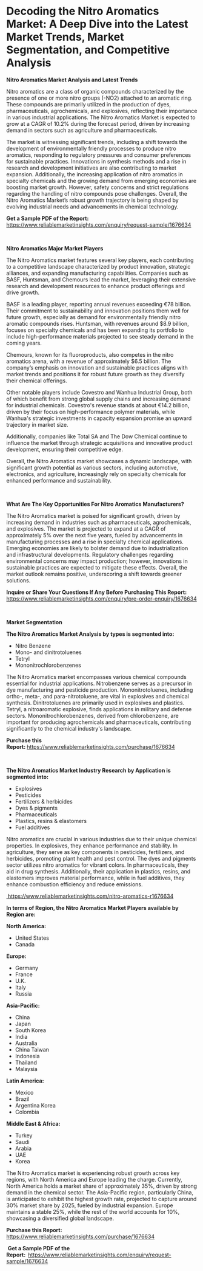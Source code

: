 <p><h1>Decoding the Nitro Aromatics Market: A Deep Dive into the Latest Market Trends, Market Segmentation, and Competitive Analysis</h1></p><p><strong>Nitro Aromatics Market Analysis and Latest Trends</strong></p>
<p><p>Nitro aromatics are a class of organic compounds characterized by the presence of one or more nitro groups (-NO2) attached to an aromatic ring. These compounds are primarily utilized in the production of dyes, pharmaceuticals, agrochemicals, and explosives, reflecting their importance in various industrial applications. The Nitro Aromatics Market is expected to grow at a CAGR of 10.2% during the forecast period, driven by increasing demand in sectors such as agriculture and pharmaceuticals.</p><p>The market is witnessing significant trends, including a shift towards the development of environmentally friendly processes to produce nitro aromatics, responding to regulatory pressures and consumer preferences for sustainable practices. Innovations in synthesis methods and a rise in research and development initiatives are also contributing to market expansion. Additionally, the increasing application of nitro aromatics in specialty chemicals and the growing demand from emerging economies are boosting market growth. However, safety concerns and strict regulations regarding the handling of nitro compounds pose challenges. Overall, the Nitro Aromatics Market’s robust growth trajectory is being shaped by evolving industrial needs and advancements in chemical technology.</p></p>
<p><strong>Get a Sample PDF of the Report:&nbsp;</strong> <a href="https://www.reliablemarketinsights.com/enquiry/request-sample/1676634?utm_campaign=3111&utm_medium=2&utm_source=Github&utm_content=ia&utm_term=17042025&utm_id=nitro-aromatics">https://www.reliablemarketinsights.com/enquiry/request-sample/1676634</a></p>
<p>&nbsp;</p>
<p><strong>Nitro Aromatics Major Market Players</strong></p>
<p><p>The Nitro Aromatics market features several key players, each contributing to a competitive landscape characterized by product innovation, strategic alliances, and expanding manufacturing capabilities. Companies such as BASF, Huntsman, and Chemours lead the market, leveraging their extensive research and development resources to enhance product offerings and drive growth.</p><p>BASF is a leading player, reporting annual revenues exceeding €78 billion. Their commitment to sustainability and innovation positions them well for future growth, especially as demand for environmentally friendly nitro aromatic compounds rises. Huntsman, with revenues around $8.9 billion, focuses on specialty chemicals and has been expanding its portfolio to include high-performance materials projected to see steady demand in the coming years.</p><p>Chemours, known for its fluoroproducts, also competes in the nitro aromatics arena, with a revenue of approximately $6.5 billion. The company’s emphasis on innovation and sustainable practices aligns with market trends and positions it for robust future growth as they diversify their chemical offerings.</p><p>Other notable players include Covestro and Wanhua Industrial Group, both of which benefit from strong global supply chains and increasing demand for industrial chemicals. Covestro's revenue stands at about €14.2 billion, driven by their focus on high-performance polymer materials, while Wanhua's strategic investments in capacity expansion promise an upward trajectory in market size.</p><p>Additionally, companies like Total SA and The Dow Chemical continue to influence the market through strategic acquisitions and innovative product development, ensuring their competitive edge.</p><p>Overall, the Nitro Aromatics market showcases a dynamic landscape, with significant growth potential as various sectors, including automotive, electronics, and agriculture, increasingly rely on specialty chemicals for enhanced performance and sustainability.</p></p>
<p>&nbsp;</p>
<p><strong>What Are The Key Opportunities For Nitro Aromatics Manufacturers?</strong></p>
<p><p>The Nitro Aromatics market is poised for significant growth, driven by increasing demand in industries such as pharmaceuticals, agrochemicals, and explosives. The market is projected to expand at a CAGR of approximately 5% over the next five years, fueled by advancements in manufacturing processes and a rise in specialty chemical applications. Emerging economies are likely to bolster demand due to industrialization and infrastructural developments. Regulatory challenges regarding environmental concerns may impact production; however, innovations in sustainable practices are expected to mitigate these effects. Overall, the market outlook remains positive, underscoring a shift towards greener solutions.</p></p>
<p><strong>Inquire or Share Your Questions If Any Before Purchasing This Report:</strong> <a href="https://www.reliablemarketinsights.com/enquiry/pre-order-enquiry/1676634?utm_campaign=3111&utm_medium=2&utm_source=Github&utm_content=ia&utm_term=17042025&utm_id=nitro-aromatics">https://www.reliablemarketinsights.com/enquiry/pre-order-enquiry/1676634</a></p>
<p>&nbsp;</p>
<p><strong>Market Segmentation</strong></p>
<p><strong>The Nitro Aromatics Market Analysis by types is segmented into:</strong></p>
<p><ul><li>Nitro Benzene</li><li>Mono- and dinitrotoluenes</li><li>Tetryl</li><li>Mononitrochlorobenzenes</li></ul></p>
<p><p>The Nitro Aromatics market encompasses various chemical compounds essential for industrial applications. Nitrobenzene serves as a precursor in dye manufacturing and pesticide production. Mononitrotoluenes, including ortho-, meta-, and para-nitrotoluene, are vital in explosives and chemical synthesis. Dinitrotoluenes are primarily used in explosives and plastics. Tetryl, a nitroaromatic explosive, finds applications in military and defense sectors. Mononitrochlorobenzenes, derived from chlorobenzene, are important for producing agrochemicals and pharmaceuticals, contributing significantly to the chemical industry's landscape.</p></p>
<p><strong>Purchase this Report:&nbsp;</strong><a href="https://www.reliablemarketinsights.com/purchase/1676634?utm_campaign=3111&utm_medium=2&utm_source=Github&utm_content=ia&utm_term=17042025&utm_id=nitro-aromatics">https://www.reliablemarketinsights.com/purchase/1676634</a></p>
<p>&nbsp;</p>
<p><strong>The Nitro Aromatics Market Industry Research by Application is segmented into:</strong></p>
<p><ul><li>Explosives</li><li>Pesticides</li><li>Fertilizers & herbicides</li><li>Dyes & pigments</li><li>Pharmaceuticals</li><li>Plastics, resins & elastomers</li><li>Fuel additives</li></ul></p>
<p><p>Nitro aromatics are crucial in various industries due to their unique chemical properties. In explosives, they enhance performance and stability. In agriculture, they serve as key components in pesticides, fertilizers, and herbicides, promoting plant health and pest control. The dyes and pigments sector utilizes nitro aromatics for vibrant colors. In pharmaceuticals, they aid in drug synthesis. Additionally, their application in plastics, resins, and elastomers improves material performance, while in fuel additives, they enhance combustion efficiency and reduce emissions.</p></p>
<p><a href="https://www.reliablemarketinsights.com/nitro-aromatics-r1676634?utm_campaign=3111&utm_medium=2&utm_source=Github&utm_content=ia&utm_term=17042025&utm_id=nitro-aromatics">&nbsp;https://www.reliablemarketinsights.com/nitro-aromatics-r1676634</a></p>
<p><strong>In terms of Region, the Nitro Aromatics Market Players available by Region are:</strong></p>
<p>
    <p> <strong> North America: </strong>
        <ul>
            <li>United States</li>
            <li>Canada</li>
        </ul>
        </p> 
    <p> <strong> Europe: </strong>
        <ul>
            <li>Germany</li>
            <li>France</li>
            <li>U.K.</li>
            <li>Italy</li>
            <li>Russia</li>
        </ul>
        </p> 
    <p> <strong> Asia-Pacific: </strong>
        <ul>
            <li>China</li>
            <li>Japan</li>
            <li>South Korea</li>
            <li>India</li>
            <li>Australia</li>
            <li>China Taiwan</li>
            <li>Indonesia</li>
            <li>Thailand</li>
            <li>Malaysia</li>
        </ul>
        </p> 
    <p> <strong> Latin America: </strong>
        <ul>
            <li>Mexico</li>
            <li>Brazil</li>
            <li>Argentina Korea</li>
            <li>Colombia</li>
        </ul>
        </p> 
    <p> <strong> Middle East & Africa: </strong>
        <ul>
            <li>Turkey</li>
            <li>Saudi</li>
            <li>Arabia</li>
            <li>UAE</li>
            <li>Korea</li>
        </ul>
    </p>
    </p>
<p><p>The Nitro Aromatics market is experiencing robust growth across key regions, with North America and Europe leading the charge. Currently, North America holds a market share of approximately 35%, driven by strong demand in the chemical sector. The Asia-Pacific region, particularly China, is anticipated to exhibit the highest growth rate, projected to capture around 30% market share by 2025, fueled by industrial expansion. Europe maintains a stable 25%, while the rest of the world accounts for 10%, showcasing a diversified global landscape.</p></p>
<p><strong>Purchase this Report: </strong><a href="https://www.reliablemarketinsights.com/purchase/1676634?utm_campaign=3111&utm_medium=2&utm_source=Github&utm_content=ia&utm_term=17042025&utm_id=nitro-aromatics">https://www.reliablemarketinsights.com/purchase/1676634</a></p>
<p>&nbsp;<strong>Get a Sample PDF of the Report:&nbsp;&nbsp;</strong><a href="https://www.reliablemarketinsights.com/enquiry/request-sample/1676634?utm_campaign=3111&utm_medium=2&utm_source=Github&utm_content=ia&utm_term=17042025&utm_id=nitro-aromatics">https://www.reliablemarketinsights.com/enquiry/request-sample/1676634</a></p>
<p><strong></strong></p>
<p><p></p><p></p><p></p></p>